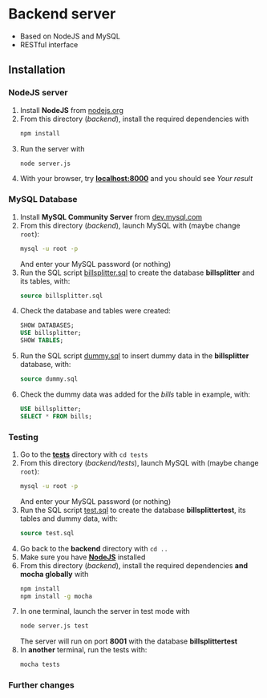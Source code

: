 # Backend server

- Based on NodeJS and MySQL
- RESTful interface

## Installation

### NodeJS server

1. Install **NodeJS** from [nodejs.org](https://nodejs.org/en/download/)
1. From this directory (*backend*), install the required dependencies with
    ```bash
    npm install
    ```
1. Run the server with
    ```bash
    node server.js
    ```
1. With your browser, try [**localhost:8000**](http://localhost:8000/) and you should see *Your result*

### MySQL Database

1. Install **MySQL Community Server** from [dev.mysql.com](https://dev.mysql.com/downloads/mysql/)
1. From this directory (*backend*), launch MySQL with (maybe change `root`):
    ```bash
    mysql -u root -p
    ```
    And enter your MySQL password (or nothing)
1. Run the SQL script [billsplitter.sql](billsplitter.sql) to create the database **billsplitter** and its tables, with:
    ```sql
    source billsplitter.sql
    ```
1. Check the database and tables were created:
    ```sql
    SHOW DATABASES;
    USE billsplitter;
    SHOW TABLES;
    ```
1. Run the SQL script [dummy.sql](dummy.sql) to insert dummy data in the  **billsplitter** database, with:
    ```sql
    source dummy.sql
    ```
1. Check the dummy data was added for the *bills* table in example, with:
    ```sql
    USE billsplitter;
    SELECT * FROM bills;
    ```

### Testing

1. Go to the [**tests**](tests) directory with `cd tests`
1. From this directory (*backend/tests*), launch MySQL with (maybe change `root`):
    ```bash
    mysql -u root -p
    ```
    And enter your MySQL password (or nothing)
1. Run the SQL script [test.sql](tests/test.sql) to create the database **billsplittertest**, its tables and dummy data, with:
    ```sql
    source test.sql
    ```
1. Go back to the **backend** directory with `cd ..`
1. Make sure you have [**NodeJS**](https://nodejs.org/en/download/) installed
1. From this directory (*backend*), install the required dependencies **and mocha globally** with
    ```bash
    npm install
    npm install -g mocha
    ```
1. In one terminal, launch the server in test mode with
    ```bash
    node server.js test
    ```
    The server will run on port **8001** with the database **billsplittertest**
1. In **another** terminal, run the tests with:
    ```bash
    mocha tests
    ```

### Further changes
